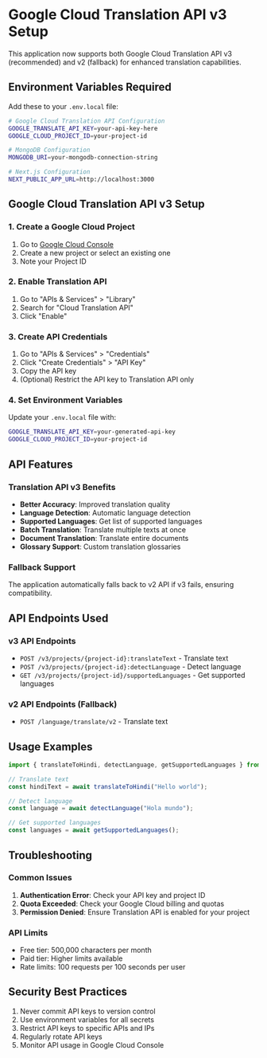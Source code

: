 # Google Cloud Translation API v3 Setup

This application now supports both Google Cloud Translation API v3 (recommended) and v2 (fallback) for enhanced translation capabilities.

## Environment Variables Required

Add these to your `.env.local` file:

```bash
# Google Cloud Translation API Configuration
GOOGLE_TRANSLATE_API_KEY=your-api-key-here
GOOGLE_CLOUD_PROJECT_ID=your-project-id

# MongoDB Configuration  
MONGODB_URI=your-mongodb-connection-string

# Next.js Configuration
NEXT_PUBLIC_APP_URL=http://localhost:3000
```

## Google Cloud Translation API v3 Setup

### 1. Create a Google Cloud Project
1. Go to [Google Cloud Console](https://console.cloud.google.com/)
2. Create a new project or select an existing one
3. Note your Project ID

### 2. Enable Translation API
1. Go to "APIs & Services" > "Library"
2. Search for "Cloud Translation API"
3. Click "Enable"

### 3. Create API Credentials
1. Go to "APIs & Services" > "Credentials"
2. Click "Create Credentials" > "API Key"
3. Copy the API key
4. (Optional) Restrict the API key to Translation API only

### 4. Set Environment Variables
Update your `.env.local` file with:
```bash
GOOGLE_TRANSLATE_API_KEY=your-generated-api-key
GOOGLE_CLOUD_PROJECT_ID=your-project-id
```

## API Features

### Translation API v3 Benefits
- **Better Accuracy**: Improved translation quality
- **Language Detection**: Automatic language detection
- **Supported Languages**: Get list of supported languages
- **Batch Translation**: Translate multiple texts at once
- **Document Translation**: Translate entire documents
- **Glossary Support**: Custom translation glossaries

### Fallback Support
The application automatically falls back to v2 API if v3 fails, ensuring compatibility.

## API Endpoints Used

### v3 API Endpoints
- `POST /v3/projects/{project-id}:translateText` - Translate text
- `POST /v3/projects/{project-id}:detectLanguage` - Detect language
- `GET /v3/projects/{project-id}/supportedLanguages` - Get supported languages

### v2 API Endpoints (Fallback)
- `POST /language/translate/v2` - Translate text

## Usage Examples

```typescript
import { translateToHindi, detectLanguage, getSupportedLanguages } from '@/lib/translate';

// Translate text
const hindiText = await translateToHindi("Hello world");

// Detect language
const language = await detectLanguage("Hola mundo");

// Get supported languages
const languages = await getSupportedLanguages();
```

## Troubleshooting

### Common Issues
1. **Authentication Error**: Check your API key and project ID
2. **Quota Exceeded**: Check your Google Cloud billing and quotas
3. **Permission Denied**: Ensure Translation API is enabled for your project

### API Limits
- Free tier: 500,000 characters per month
- Paid tier: Higher limits available
- Rate limits: 100 requests per 100 seconds per user

## Security Best Practices
1. Never commit API keys to version control
2. Use environment variables for all secrets
3. Restrict API keys to specific APIs and IPs
4. Regularly rotate API keys
5. Monitor API usage in Google Cloud Console
